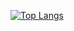 [![Top Langs](https://github-readme-stats.vercel.app/api/top-langs/?username=JuanoneD&layout=donut&theme=synthwave)](https://github.com/JuanoneD/github-readme-stats)

